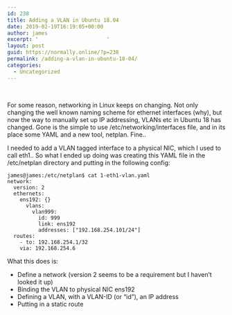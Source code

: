 ```yaml
---
id: 238
title: Adding a VLAN in Ubuntu 18.04
date: 2019-02-19T16:19:05+00:00
author: james
excerpt: '						'
layout: post
guid: https://normally.online/?p=238
permalink: /adding-a-vlan-in-ubuntu-18-04/
categories:
  - Uncategorized
---
```

&nbsp;

For some reason, networking in Linux keeps on changing. Not only changing the well known naming scheme for ethernet interfaces (why), but now the way to manually set up IP addressing, VLANs etc in Ubuntu 18 has changed. Gone is the simple to use /etc/networking/interfaces file, and in its place some YAML and a new tool, netplan. Fine..

I needed to add a VLAN tagged interface to a physical NIC, which I used to call eth1.. So what I ended up doing was creating this YAML file in the /etc/netplan directory and putting in the following config:

<pre><code class="language-markup">james@james:/etc/netplan$ cat 1-eth1-vlan.yaml
network:
  version: 2
  ethernets:
    ens192: {}
      vlans:
        vlan999:
          id: 999
          link: ens192
          addresses: ["192.168.254.101/24"]
  routes:
    - to: 192.168.254.1/32
    via: 192.168.254.6</code></pre>

What this does is:

  * Define a network (version 2 seems to be a requirement but I haven&#8217;t looked it up)
  * Binding the VLAN to physical NIC ens192
  * Defining a VLAN, with a VLAN-ID (or &#8220;id&#8221;), an IP address
  * Putting in a static route

&nbsp;
